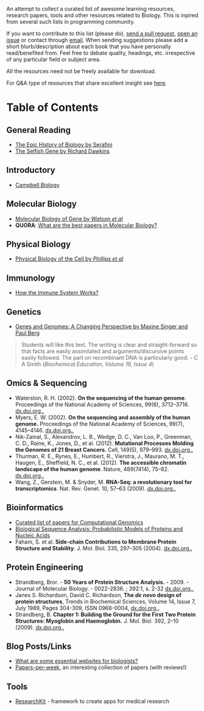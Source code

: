 An attempt to collect a curated list of awesome learning resources, research
papers, tools and other resources related to Biology. This is inpired from
several such lists in programming community.

If you want to contribute to this list (please do), [send a pull
request](https://github.com/vivekiitkgp/awesome-biology/compare/), [open an
issue](https://github.com/vivekiitkgp/awesome-biology/issues/new) or contact
through [email](mailto:vivekraiiitkgp@gmail.com). When sending suggestions
please add a short blurb/description about each book that you have personally
read/benefited from. Feel free to debate quality, headings, etc.  irrespective
of any particular field or subject area.

All the resources need not be freely available for download.

For Q&A type of resources that share excellent insight see
[here](https://github.com/vivekiitkgp/awesome-biology/blob/master/quora.md).

Table of Contents
=================

General Reading
---------------

* [The Epic History of Biology by Serafini](http://www.amazon.com/dp/073820577X)
* [The Selfish Gene by Richard Dawkins](http://www.amazon.com/dp/0199291152)

Introductory
------------

* [Campbell Biology](http://www.amazon.com/Campbell-Biology-Edition-Jane-Reece/dp/0321558235/ref=zg_bs_226688_5)

Molecular Biology
-----------------

* [Molecular Biology of Gene by *Watson et al*](http://www.amazon.com/Molecular-Biology-Books-Carte-Edition/dp/0321905377)
* **QUORA**: [What are the best papers in Molecular Biology?](https://www.quora.com/What-are-the-best-papers-in-molecular-biology)

Physical Biology
----------------

* [Physical Biology of the Cell by *Phillips et al*](http://microsite.garlandscience.com/pboc2/)

Immunology
----------

* [How the Immune System Works?](http://www.amazon.com/Immune-System-Includes-Desktop-Edition/dp/0470657294)

Genetics
--------

* [Genes and Genomes: A Changing Perspective by Maxine Singer and Paul Berg](http://books.google.co.in/books/about/Genes_Genomes.html?id=h59BWkO5c1oC)

> Students will like this text. The writing is clear and straight-forward so
> that facts are easily assimilated and arguments/discursive points easily
> followed. The part on recombinant DNA is particularly good. - C A Smith (*Biochemical Education, Volume 19, Issue 4*)

Omics & Sequencing
------------------
* Waterston, R. H. (2002). **On the sequencing of the human genome**. Proceedings
  of the National Academy of Sciences, 99(6), 3712–3716.
  [dx.doi.org..](http://dx.doi.org/10.1073/pnas.042692499)
* Myers, E. W. (2002). **On the sequencing and assembly of the human genome.**
  Proceedings of the National Academy of Sciences, 99(7), 4145–4146.
  [dx.doi.org..](http://dx.doi.org/10.1073/pnas.092136699)
* Nik-Zainal, S., Alexandrov, L. B., Wedge, D. C., Van Loo, P., Greenman, C.
  D., Raine, K., Jones, D., et al. (2012). **Mutational Processes Molding the
  Genomes of 21 Breast Cancers.** Cell, 149(5), 979–993.
  [dx.doi.org..](http://dx.doi.org/10.1016/j.cell.2012.04.024)
* Thurman, R. E., Rynes, E., Humbert, R., Vierstra, J., Maurano, M. T., Haugen,
  E., Sheffield, N. C., et al. (2012). **The accessible chromatin landscape of
  the human genome**. Nature, 489(7414), 75–82. [dx.doi.org..](http://dx.doi.org/10.1038/nature11232)
* Wang, Z., Gerstein, M. & Snyder, M. **RNA-Seq: a revolutionary tool for transcriptomics**. Nat. Rev. Genet. 10, 57–63 (2009).
  [dx.doi.org..](http://dx.doi.org/10.1038/nrg2484)

Bioinformatics
--------------

* [Curated list of papers for Computational Genomics](https://github.com/jtleek/genomicspapers)
* [Biological Sequence Analysis: Probabilistic Models of Proteins and Nucleic Acids](http://www.amazon.com/Biological-Sequence-Analysis-Probabilistic-Proteins/dp/0521629713)
* Faham, S. et al. **Side-chain Contributions to Membrane Protein Structure and Stability**. J. Mol. Biol. 335, 297–305 (2004).
  [dx.doi.org..](http://dx.doi.org/10.1016/j.jmb.2003.10.041)

Protein Engineering
-------------------

* Strandberg, Bror. - **50 Years of Protein Structure Analysis.** - 2009. -  Journal of Molecular Biology. - 0022-2836. ; 392:1, s. 2-32
  [dx.doi.org..](http://dx.doi.org/10.1016/j.jmb.2009.05.087)
* Janes S. Richardson, David C. Richardson, **The *de novo* design of protein structures**, Trends in Biochemical Sciences, Volume 14, Issue 7, July 1989, Pages 304-309, ISSN 0968-0004,
  [dx.doi.org..](http://dx.doi.org/10.1016/0968-0004(89)90070-4)
* Strandberg, B. **Chapter 1: Building the Ground for the First Two Protein Structures: Myoglobin and Haemoglobin.** J. Mol. Biol. 392, 2–10 (2009).
  [dx.doi.org..](http://dx.doi.org/10.1016/j.jmb.2009.05.087)

Blog Posts/Links
----------------

* [What are some essential websites for biologists?](https://www.ocf.berkeley.edu/~asiegel/posts/?p=35)
* [Papers-per-week](http://github.io/vivekiitkpg/papers-per-week), an interesting collection of papers (with reviews!)

Tools
-----
* [ResearchKit](https://github.com/ResearchKit/ResearchKit) - framework to create apps for medical research
